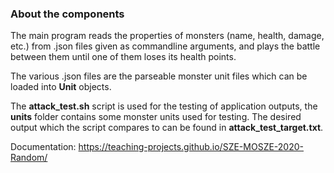 ### About the components

The main program reads the properties of monsters (name, health, damage, etc.) from .json files given as commandline arguments, and plays the battle between them until one of them loses its health points.

The various .json files are the parseable monster unit files which can be loaded into **Unit** objects.

The **attack_test.sh** script is used for the testing of application outputs, the **units** folder contains some monster units used for testing. The desired output which the script compares to can be found in **attack_test_target.txt**.

Documentation: https://teaching-projects.github.io/SZE-MOSZE-2020-Random/
